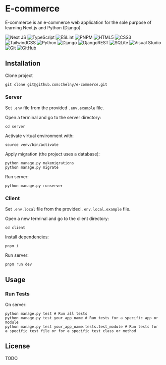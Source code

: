 # E-commerce

E-commerce is an e-commerce web application for the sole purpose of learning Next.js and Python (Django).

![Next JS](https://img.shields.io/badge/Next-black?style=for-the-badge&logo=next.js&logoColor=white)
![TypeScript](https://img.shields.io/badge/typescript-%23007ACC.svg?style=for-the-badge&logo=typescript&logoColor=white)
![ESLint](https://img.shields.io/badge/ESLint-4B3263?style=for-the-badge&logo=eslint&logoColor=white)
![PNPM](https://img.shields.io/badge/pnpm-%234a4a4a.svg?style=for-the-badge&logo=pnpm&logoColor=f69220)
![HTML5](https://img.shields.io/badge/html5-%23E34F26.svg?style=for-the-badge&logo=html5&logoColor=white)
![CSS3](https://img.shields.io/badge/css3-%231572B6.svg?style=for-the-badge&logo=css3&logoColor=white)
![TailwindCSS](https://img.shields.io/badge/tailwindcss-%2338B2AC.svg?style=for-the-badge&logo=tailwind-css&logoColor=white)
![Python](https://img.shields.io/badge/python-3670A0?style=for-the-badge&logo=python&logoColor=ffdd54)
![Django](https://img.shields.io/badge/django-%23092E20.svg?style=for-the-badge&logo=django&logoColor=white)
![DjangoREST](https://img.shields.io/badge/DJANGO-REST-ff1709?style=for-the-badge&logo=django&logoColor=white&color=ff1709&labelColor=gray)
![SQLite](https://img.shields.io/badge/sqlite-%2307405e.svg?style=for-the-badge&logo=sqlite&logoColor=white)
![Visual Studio](https://img.shields.io/badge/Visual%20Studio-5C2D91.svg?style=for-the-badge&logo=visual-studio&logoColor=white)
![Git](https://img.shields.io/badge/git-%23F05033.svg?style=for-the-badge&logo=git&logoColor=white)
![GitHub](https://img.shields.io/badge/github-%23121011.svg?style=for-the-badge&logo=github&logoColor=white)

## Installation

Clone project

```
git clone git@github.com:Chelny/e-commerce.git
```

### Server

Set `.env` file from the provided `.env.example` file.

Open a terminal and go to the server directory:

```
cd server
```

Activate virtual environment with:

```
source venv/bin/activate
```

Apply migration (the project uses a database):

```
python manage.py makemigrations
python manage.py migrate
```

Run server:

```
python manage.py runserver
```

### Client

Set `.env.local` file from the provided `.env.local.example` file.

Open a new terminal and go to the client directory:

```
cd client
```

Install dependencies:

```
pnpm i
```

Run server:

```
pnpm run dev
```

## Usage

### Run Tests

On server:

```
python manage.py test # Run all tests
python manage.py test your_app_name # Run tests for a specific app or module
python manage.py test your_app_name.tests.test_module # Run tests for a specific test file or for a specific test class or method
```

## License

TODO
